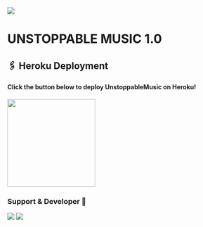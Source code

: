 <img src="https://telegra.ph/file/1995a5d3510dc419c5180.jpg"/>

# UNSTOPPABLE MUSIC 1.0



## 🖇 Heroku Deployment

<h4>Click the button below to deploy UnstoppableMusic on Heroku!</h4>    
<a href="https://heroku.com/deploy?template=https://github.com/https://github.com/jaatopjaat/jaatpagalbot"><img src="https://img.shields.io/badge/Deploy%20To%20Heroku-blueviolet?style=for-the-badge&logo=heroku" width="200""/></a>

  ### Support & Developer 🎑
<a href="https://telegram.me/s_unstoppable"><img src="https://img.shields.io/badge/Join-Support%20Group-blue.svg?style=for-the-badge&logo=Telegram"></a> <a href="https://telegram.me/shaurya_here"><img src="https://img.shields.io/badge/%20Developer-blue.svg?style=for-the-badge&logo=Telegram"></a>
